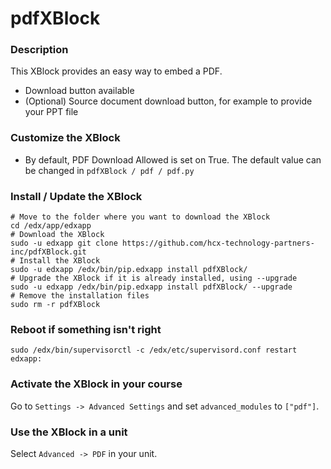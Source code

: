 pdfXBlock
=========

### Description ###

This XBlock provides an easy way to embed a PDF.

- Download button available
- (Optional) Source document download button, for example to provide your PPT file

### Customize the XBlock ###

- By default, PDF Download Allowed is set on True. The default value can  be changed in `pdfXBlock / pdf / pdf.py`

### Install / Update the XBlock ###

    # Move to the folder where you want to download the XBlock
    cd /edx/app/edxapp
    # Download the XBlock
    sudo -u edxapp git clone https://github.com/hcx-technology-partners-inc/pdfXBlock.git
    # Install the XBlock
    sudo -u edxapp /edx/bin/pip.edxapp install pdfXBlock/
    # Upgrade the XBlock if it is already installed, using --upgrade
    sudo -u edxapp /edx/bin/pip.edxapp install pdfXBlock/ --upgrade
    # Remove the installation files
    sudo rm -r pdfXBlock

### Reboot if something isn't right ###

    sudo /edx/bin/supervisorctl -c /edx/etc/supervisord.conf restart edxapp:

### Activate the XBlock in your course ###
Go to `Settings -> Advanced Settings` and set `advanced_modules` to `["pdf"]`.

### Use the XBlock in a unit ###
Select `Advanced -> PDF` in your unit.
